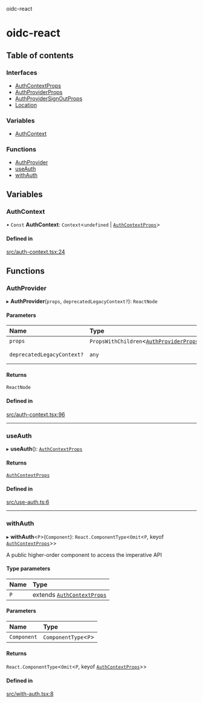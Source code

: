 oidc-react

# oidc-react

## Table of contents

### Interfaces

- [AuthContextProps](interfaces/AuthContextProps.md)
- [AuthProviderProps](interfaces/AuthProviderProps.md)
- [AuthProviderSignOutProps](interfaces/AuthProviderSignOutProps.md)
- [Location](interfaces/Location.md)

### Variables

- [AuthContext](README.md#authcontext)

### Functions

- [AuthProvider](README.md#authprovider)
- [useAuth](README.md#useauth)
- [withAuth](README.md#withauth)

## Variables

### AuthContext

• `Const` **AuthContext**: `Context`\<`undefined` \| [`AuthContextProps`](interfaces/AuthContextProps.md)\>

#### Defined in

[src/auth-context.tsx:24](https://github.com/bjerkio/oidc-react/blob/main/src/auth-context.tsx#L24)

## Functions

### AuthProvider

▸ **AuthProvider**(`props`, `deprecatedLegacyContext?`): `ReactNode`

#### Parameters

| Name | Type | Description |
| :------ | :------ | :------ |
| `props` | `PropsWithChildren`\<[`AuthProviderProps`](interfaces/AuthProviderProps.md)\> | AuthProviderProps |
| `deprecatedLegacyContext?` | `any` | **`Deprecated`** **`See`** [React Docs](https://legacy.reactjs.org/docs/legacy-context.html#referencing-context-in-lifecycle-methods) |

#### Returns

`ReactNode`

#### Defined in

[src/auth-context.tsx:96](https://github.com/bjerkio/oidc-react/blob/main/src/auth-context.tsx#L96)

___

### useAuth

▸ **useAuth**(): [`AuthContextProps`](interfaces/AuthContextProps.md)

#### Returns

[`AuthContextProps`](interfaces/AuthContextProps.md)

#### Defined in

[src/use-auth.ts:6](https://github.com/bjerkio/oidc-react/blob/main/src/use-auth.ts#L6)

___

### withAuth

▸ **withAuth**\<`P`\>(`Component`): `React.ComponentType`\<`Omit`\<`P`, keyof [`AuthContextProps`](interfaces/AuthContextProps.md)\>\>

A public higher-order component to access the imperative API

#### Type parameters

| Name | Type |
| :------ | :------ |
| `P` | extends [`AuthContextProps`](interfaces/AuthContextProps.md) |

#### Parameters

| Name | Type |
| :------ | :------ |
| `Component` | `ComponentType`\<`P`\> |

#### Returns

`React.ComponentType`\<`Omit`\<`P`, keyof [`AuthContextProps`](interfaces/AuthContextProps.md)\>\>

#### Defined in

[src/with-auth.tsx:8](https://github.com/bjerkio/oidc-react/blob/main/src/with-auth.tsx#L8)
